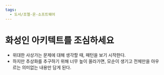 ```yaml
---
tags:
  - 도서/조엘-온-소프트웨어
---
```


# 화성인 아키텍트를 조심하세요

- 위대한 사상가는 문제에 대해 생각할 때, 패턴을 보기 시작한다.
- 하지만 추상화를 추구하기 위해 너무 높이 올라가면, 모순이 생기고 전체만을 아우르는 의미없는 내용만 담게 된다.
